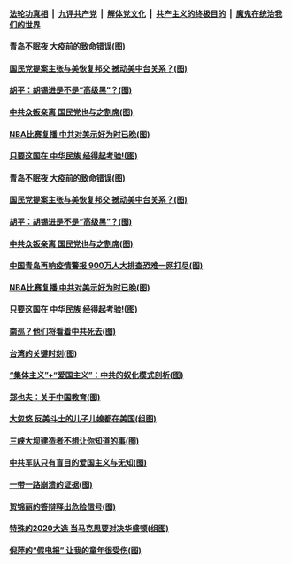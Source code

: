####  [法轮功真相](../../../../basic/blob/master/README.md?t=10150331) &nbsp;|&nbsp; [九评共产党](../../../../9ping.md/blob/master/README.md?t=10150331) &nbsp;|&nbsp; [解体党文化](../../../../jtdwh.md/blob/master/README.md?t=10150331)  &nbsp;|&nbsp; [共产主义的终极目的](../../../../gczydzjmd.md/blob/master/README.md?t=10150331) &nbsp;|&nbsp; [魔鬼在统治我们的世界](../../../../mgztzwmdsj.md/blob/master/README.md?t=10150331) 

#### [青岛不眠夜 大疫前的致命错误(图)](../pages/p4/949233.md?t=10150331) 

#### [国民党提案主张与美恢复邦交 撼动美中台关系？(图)](../pages/p4/949213.md?t=10150331) 

#### [胡平：胡锡进是不是“高级黑”？(图)](../pages/p4/949212.md?t=10150331) 

#### [中共众叛亲离 国民党也与之割席(图)](../pages/p4/949208.md?t=10150331) 

#### [NBA比赛复播 中共对美示好为时已晚(图)](../pages/p4/949200.md?t=10150331) 

#### [只要这国在 中华民族 经得起考验!(图)](../pages/p4/949198.md?t=10150331) 

#### [青岛不眠夜 大疫前的致命错误(图)](../pages/p4/949233.md?t=10150331) 

#### [国民党提案主张与美恢复邦交 撼动美中台关系？(图)](../pages/p4/949213.md?t=10150331) 

#### [胡平：胡锡进是不是“高级黑”？(图)](../pages/p4/949212.md?t=10150331) 

#### [中共众叛亲离 国民党也与之割席(图)](../pages/p4/949208.md?t=10150331) 

#### [中国青岛再响疫情警报 900万人大排查恐难一网打尽(图)](../pages/p4/949206.md?t=10150331) 

#### [NBA比赛复播 中共对美示好为时已晚(图)](../pages/p4/949200.md?t=10150331) 

#### [只要这国在 中华民族 经得起考验!(图)](../pages/p4/949198.md?t=10150331) 


#### [南巡？他们将看着中共死去(图)](../pages/p4/949097.md?t=10150331) 

#### [台湾的关键时刻(图)](../pages/p4/949095.md?t=10150331) 

#### [“集体主义”+“爱国主义”：中共的奴化模式剖析(图)](../pages/p4/949088.md?t=10150331) 

#### [郑也夫：关于中国教育(图)](../pages/p4/949060.md?t=10150331) 

#### [大忽悠 反美斗士的儿子儿媳都在美国(组图)](../pages/p4/949053.md?t=10150331) 

#### [三峡大坝建造者不想让你知道的事(图)](../pages/p4/949061.md?t=10150331) 

#### [中共军队只有盲目的爱国主义与无知(图)](../pages/p4/949052.md?t=10150331) 

#### [一带一路崩溃的证据(图)](../pages/p4/949044.md?t=10150331) 

#### [贺锦丽的答辩释出危险信号(图)](../pages/p4/949058.md?t=10150331) 

#### [特殊的2020大选 当马克思要对决华盛顿(组图)](../pages/p4/948967.md?t=10150331) 


#### [倪萍的“假电报” 让我的童年很受伤(图)](../pages/p4/948933.md?t=10150331) 

